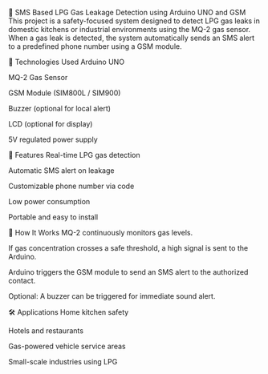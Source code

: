 🔔 SMS Based LPG Gas Leakage Detection using Arduino UNO and GSM
This project is a safety-focused system designed to detect LPG gas leaks in domestic kitchens or industrial environments using the MQ-2 gas sensor. When a gas leak is detected, the system automatically sends an SMS alert to a predefined phone number using a GSM module.

🔧 Technologies Used
Arduino UNO

MQ-2 Gas Sensor

GSM Module (SIM800L / SIM900)

Buzzer (optional for local alert)

LCD (optional for display)

5V regulated power supply

🚀 Features
Real-time LPG gas detection

Automatic SMS alert on leakage

Customizable phone number via code

Low power consumption

Portable and easy to install

📲 How It Works
MQ-2 continuously monitors gas levels.

If gas concentration crosses a safe threshold, a high signal is sent to the Arduino.

Arduino triggers the GSM module to send an SMS alert to the authorized contact.

Optional: A buzzer can be triggered for immediate sound alert.

🛠️ Applications
Home kitchen safety

Hotels and restaurants

Gas-powered vehicle service areas

Small-scale industries using LPG
